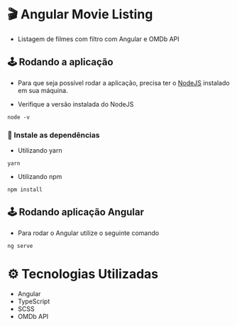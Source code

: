 # 🎬 Angular Movie Listing

- Listagem de filmes com filtro com Angular e OMDb API

## 🕹️ Rodando a aplicação

- Para que seja possível rodar a aplicação, precisa ter o [NodeJS](https://nodejs.org/en/) instalado em sua máquina.

- Verifique a versão instalada do NodeJS

`node -v`

### 🔮 Instale as dependências

- Utilizando yarn

`yarn`

- Utilizando npm

`npm install`

## 🕹️ Rodando aplicação Angular

- Para rodar o Angular utilize o seguinte comando

`ng serve`

# ⚙️ Tecnologias Utilizadas

- Angular
- TypeScript
- SCSS
- OMDb API
